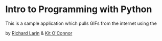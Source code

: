 # Intro to Programming with Python

This is a sample application which pulls GIFs from the internet using the 

by [Richard Larin](http://linkedin.com/in/richard-larin-0599a516) & [Kit O'Connor](https://www.linkedin.com/in/kitoconnor)
